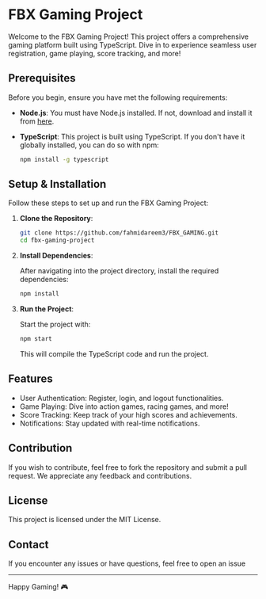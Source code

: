 # FBX Gaming Project

Welcome to the FBX Gaming Project! This project offers a comprehensive gaming platform built using TypeScript. Dive in to experience seamless user registration, game playing, score tracking, and more!

## Prerequisites

Before you begin, ensure you have met the following requirements:

- **Node.js**: You must have Node.js installed. If not, download and install it from [here](https://nodejs.org/).
- **TypeScript**: This project is built using TypeScript. If you don't have it globally installed, you can do so with npm:

  ```bash
  npm install -g typescript
  ```

## Setup & Installation

Follow these steps to set up and run the FBX Gaming Project:

1. **Clone the Repository**:

   ```bash
   git clone https://github.com/fahmidareem3/FBX_GAMING.git
   cd fbx-gaming-project
   ```

2. **Install Dependencies**:

   After navigating into the project directory, install the required dependencies:

   ```bash
   npm install
   ```

3. **Run the Project**:

   Start the project with:

   ```bash
   npm start
   ```

   This will compile the TypeScript code and run the project.

## Features

- User Authentication: Register, login, and logout functionalities.
- Game Playing: Dive into action games, racing games, and more!
- Score Tracking: Keep track of your high scores and achievements.
- Notifications: Stay updated with real-time notifications.

## Contribution

If you wish to contribute, feel free to fork the repository and submit a pull request. We appreciate any feedback and contributions.

## License

This project is licensed under the MIT License.

## Contact

If you encounter any issues or have questions, feel free to open an issue

---

Happy Gaming! 🎮
